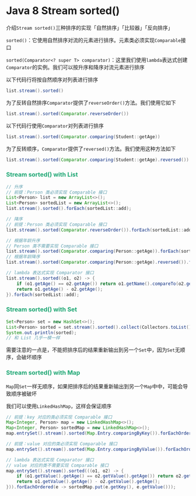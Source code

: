 # Java 8 Stream sorted()

介绍`Stream sorted()`三种排序的实现「自然排序」「比较器」「反向排序」

`sorted()`：它使用自然排序对流的元素进行排序。元素类必须实现`Comparable`接口

`sorted(Comparator<? super T> comparator)`：这里我们使用`lambda`表达式创建`Comparator`的实例。我们可以按升序和降序对流元素进行排序

以下代码行将按自然顺序对列表进行排序

```java
list.stream().sorted() 
```

为了反转自然排序`Comparator`提供了`reverseOrder()`方法。我们使用它如下

```java
list.stream().sorted(Comparator.reverseOrder()) 
```

以下代码行使用`Comparator`对列表进行排序

```java
list.stream().sorted(Comparator.comparing(Student::getAge)) 
```

为了反转顺序，`Comparator`提供了`reversed()`方法。我们使用这种方法如下

```java
list.stream().sorted(Comparator.comparing(Student::getAge).reversed()) 
```

### <font color=#1FA774>Stream sorted() with List</font>

```java
// 升序
// 前提：Person 类必须实现 Comparable 接口
List<Person> list = new ArrayList<>();
List<Person> sortedList = new ArrayList<>();
list.stream().sorted().forEach(sortedList::add);

// 降序
// 前提：Person 类必须实现 Comparable 接口
list.stream().sorted(Comparator.reverseOrder()).forEach(sortedList::add);

// 根据年龄升序
// Person 类不需要实现 Comparable 接口
list.stream().sorted(Comparator.comparing(Person::getAge)).forEach(sortedList::add);
// 根据年龄降序
list.stream().sorted(Comparator.comparing(Person::getAge).reversed()).forEach(sortedList::add);

// lambda 表达式实现 Comparator 接口
list.stream().sorted((o1, o2) -> {
    if (o1.getAge() == o2.getAge()) return o1.getName().compareTo(o2.getName());
    return o1.getAge() - o2.getAge();
}).forEach(sortedList::add);
```

### <font color=#1FA774>Stream sorted() with Set</font>

```java
Set<Person> set = new HashSet<>();
List<Person> sorted = set.stream().sorted().collect(Collectors.toList());
System.out.println(sorted);
// 和 List 几乎一模一样
```

需要注意的一点是，不能把排序后的结果重新输出到另一个`Set`中，因为`Set`无顺序，会破坏顺序

### <font color=#1FA774>Stream sorted() with Map</font>

`Map`同`Set`一样无顺序，如果把排序后的结果重新输出到另一个`Map`中中，可能会导致顺序被破坏

我们可以使用`LinkedHashMap`，这样会保证顺序

```java
// 前提：key 对应的类必须实现 Comparable 接口
Map<Integer, Person> map = new LinkedHashMap<>();
Map<Integer, Person> sortedMap = new LinkedHashMap<>();
map.entrySet().stream().sorted(Map.Entry.comparingByKey()).forEachOrdered(e -> sortedMap.put(e.getKey(), e.getValue()));

// 前提：value 对应的类必须实现 Comparable 接口
map.entrySet().stream().sorted(Map.Entry.comparingByValue()).forEachOrdered(e -> sortedMap.put(e.getKey(), e.getValue()));

// lambda 表达式实现 Comparator 接口
// value 对应的类不需要实现 Comparable 接口
map.entrySet().stream().sorted(((o1, o2) -> {
    if (o1.getValue().getAge() == o2.getValue().getAge()) return o2.getValue().getName().compareTo(o1.getValue().getName());
    return o1.getValue().getAge() - o2.getValue().getAge();
})).forEachOrdered(e -> sortedMap.put(e.getKey(), e.getValue()));
```